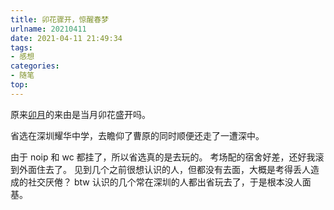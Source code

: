 ```yaml
---
title: 卯花骤开，惊醒春梦
urlname: 20210411
date: 2021-04-11 21:49:34
tags:
- 感想
categories:
- 随笔
top:
---
```


原来[卯月](https://zh.wikipedia.org/wiki/农历四月)的来由是当月卯花盛开吗。

省选在深圳耀华中学，去瞻仰了曹原的同时顺便还走了一遭深中。

<!-- more -->

由于 noip 和 wc 都挂了，所以省选真的是去玩的。
考场配的宿舍好差，还好我滚到外面住去了。
见到几个之前很想认识的人，但都没有去面，大概是考得丢人造成的社交厌倦？
btw 认识的几个常在深圳的人都出省玩去了，于是根本没人面基。
